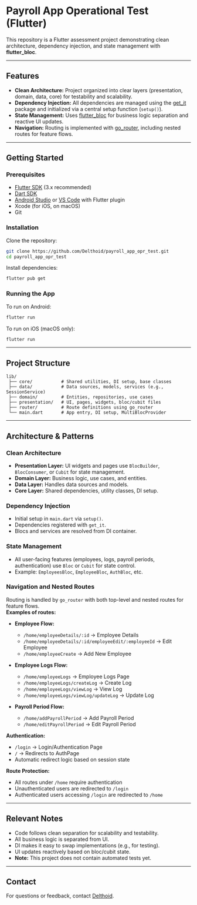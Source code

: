 # Payroll App Operational Test (Flutter)

This repository is a Flutter assessment project demonstrating clean architecture, dependency injection, and state management with **flutter_bloc**.

---

## Features

- **Clean Architecture:** Project organized into clear layers (presentation, domain, data, core) for testability and scalability.
- **Dependency Injection:** All dependencies are managed using the [get_it](https://pub.dev/packages/get_it) package and initialized via a central setup function (`setup()`).
- **State Management:** Uses [flutter_bloc](https://pub.dev/packages/flutter_bloc) for business logic separation and reactive UI updates.
- **Navigation:** Routing is implemented with [go_router](https://pub.dev/packages/go_router), including nested routes for feature flows.

---

## Getting Started

### Prerequisites

- [Flutter SDK](https://docs.flutter.dev/get-started/install) (3.x recommended)
- [Dart SDK](https://dart.dev/get-dart)
- [Android Studio](https://developer.android.com/studio) or [VS Code](https://code.visualstudio.com/) with Flutter plugin
- Xcode (for iOS, on macOS)
- Git

### Installation

Clone the repository:

```bash
git clone https://github.com/Delthoid/payroll_app_opr_test.git
cd payroll_app_opr_test
```

Install dependencies:

```bash
flutter pub get
```

### Running the App

To run on Android:

```bash
flutter run
```

To run on iOS (macOS only):

```bash
flutter run
```

---

## Project Structure

```
lib/
 ├── core/           # Shared utilities, DI setup, base classes
 ├── data/           # Data sources, models, services (e.g., SessionService)
 ├── domain/         # Entities, repositories, use cases
 ├── presentation/   # UI, pages, widgets, bloc/cubit files
 ├── router/         # Route definitions using go_router
 └── main.dart       # App entry, DI setup, MultiBlocProvider
```

---

## Architecture & Patterns

### Clean Architecture

- **Presentation Layer:** UI widgets and pages use `BlocBuilder`, `BlocConsumer`, or `Cubit` for state management.
- **Domain Layer:** Business logic, use cases, and entities.
- **Data Layer:** Handles data sources and models.
- **Core Layer:** Shared dependencies, utility classes, DI setup.

### Dependency Injection

- Initial setup in `main.dart` via `setup()`.
- Dependencies registered with `get_it`.
- Blocs and services are resolved from DI container.

### State Management

- All user-facing features (employees, logs, payroll periods, authentication) use `Bloc` or `Cubit` for state control.
- Example: `EmployeesBloc`, `EmployeeBloc`, `AuthBloc`, etc.

### Navigation and Nested Routes

Routing is handled by `go_router` with both top-level and nested routes for feature flows.  
**Examples of routes:**

- **Employee Flow:**
  - `/home/employeeDetails/:id` → Employee Details
  - `/home/employeeDetails/:id/employeeEdit/:employeeId` → Edit Employee
  - `/home/employeeCreate` → Add New Employee

- **Employee Logs Flow:**
  - `/home/employeeLogs` → Employee Logs Page
  - `/home/employeeLogs/createLog` → Create Log
  - `/home/employeeLogs/viewLog` → View Log
  - `/home/employeeLogs/viewLog/updateLog` → Update Log

- **Payroll Period Flow:**
  - `/home/addPayrollPeriod` → Add Payroll Period
  - `/home/editPayrollPeriod` → Edit Payroll Period

**Authentication:**
- `/login` → Login/Authentication Page
- `/` → Redirects to AuthPage
- Automatic redirect logic based on session state

**Route Protection:**
- All routes under `/home` require authentication
- Unauthenticated users are redirected to `/login`
- Authenticated users accessing `/login` are redirected to `/home`

---

## Relevant Notes

- Code follows clean separation for scalability and testability.
- All business logic is separated from UI.
- DI makes it easy to swap implementations (e.g., for testing).
- UI updates reactively based on bloc/cubit state.
- **Note:** This project does not contain automated tests yet.

---

## Contact

For questions or feedback, contact [Delthoid](https://github.com/Delthoid).